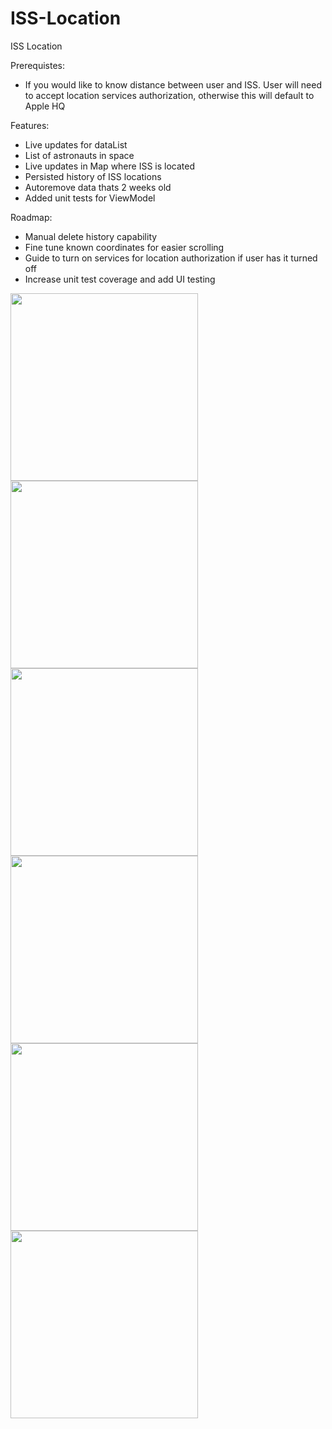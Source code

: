 # ISS-Location
ISS Location

Prerequistes:
- If you would like to know distance between user and ISS. User will need to accept location services authorization, otherwise this will default to Apple HQ

Features:
- Live updates for dataList
- List of astronauts in space
- Live updates in Map where ISS is located
- Persisted history of ISS locations 
- Autoremove data thats 2 weeks old
- Added unit tests for ViewModel

Roadmap:
- Manual delete history capability
- Fine tune known coordinates for easier scrolling
- Guide to turn on services for location authorization if user has it turned off 
- Increase unit test coverage and add UI testing
<div>
<img src="https://user-images.githubusercontent.com/39932781/236902040-aa414557-00ed-4293-a306-41faac4fceee.png" width=300></img>
<img src="https://user-images.githubusercontent.com/39932781/236902154-89127b9d-b001-45f8-8edb-625482e8b0fa.png" width=300></img>
<img src="https://user-images.githubusercontent.com/39932781/236902272-3d491dd1-0413-43e5-8396-1de456c78a36.png" width=300></img>
</div>
<div>
<img src="https://user-images.githubusercontent.com/39932781/236902505-dc85f042-d230-4eb9-95c7-734708bd2df5.gif" width=300></img>
<img src="https://user-images.githubusercontent.com/39932781/236902647-e9b8b81b-9d33-45fb-9a10-36e368731fec.gif" width=300></img>
<img src="https://user-images.githubusercontent.com/39932781/236902755-59c0123b-5032-46ad-9e78-360eb2585b46.gif" width=300></img>
</div>




